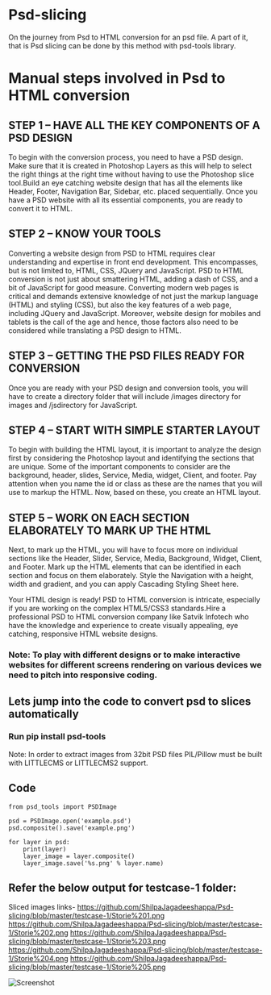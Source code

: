 # Psd-slicing
On the journey from Psd to HTML conversion for an psd file. A part of it, that is Psd slicing can be done by this method with psd-tools library.
# Manual steps involved in Psd to HTML conversion
## STEP 1 – HAVE ALL THE KEY COMPONENTS OF A PSD DESIGN
To begin with the conversion process, you need to have a PSD design. Make sure that it is created in Photoshop Layers as this will help to select the right things at the right time without having to use the Photoshop slice tool.Build an eye catching website design that has all the elements like Header, Footer, Navigation Bar, Sidebar, etc. placed sequentially. Once you have a PSD website with all its essential components, you are ready to convert it to HTML.

## STEP 2 – KNOW YOUR TOOLS
Converting a website design from PSD to HTML requires clear understanding and expertise in front end development. This encompasses, but is not limited to, HTML, CSS, JQuery and JavaScript. PSD to HTML conversion is not just about smattering HTML, adding a dash of CSS, and a bit of JavaScript for good measure. Converting modern web pages is critical and demands extensive knowledge of not just the markup language (HTML) and styling (CSS), but also the key features of a web page, including JQuery and JavaScript. Moreover, website design for mobiles and tablets is the call of the age and hence, those factors also need to be considered while translating a PSD design to HTML.

## STEP 3 – GETTING THE PSD FILES READY FOR CONVERSION
Once you are ready with your PSD design and conversion tools, you will have to create a directory folder that will include /images directory for images and /jsdirectory for JavaScript.

## STEP 4 – START WITH SIMPLE STARTER LAYOUT
To begin with building the HTML layout, it is important to analyze the design first by considering the Photoshop layout and identifying the sections that are unique. Some of the important components to consider are the background, header, slides, Service, Media, widget, Client, and footer. Pay attention when you name the id or class as these are the names that you will use to markup the HTML. Now, based on these, you create an HTML layout.

## STEP 5 – WORK ON EACH SECTION ELABORATELY TO MARK UP THE HTML
Next, to mark up the HTML, you will have to focus more on individual sections like the Header, Slider, Service, Media, Background, Widget, Client, and Footer. Mark up the HTML elements that can be identified in each section and focus on them elaborately. Style the Navigation with a height, width and gradient, and you can apply Cascading Styling Sheet here.

Your HTML design is ready! PSD to HTML conversion is intricate, especially if you are working on the complex HTML5/CSS3 standards.Hire a professional PSD to HTML conversion company like Satvik Infotech who have the knowledge and experience to create visually appealing, eye catching, responsive HTML website designs.

### Note: To play with different designs or to make interactive websites for different screens rendering on various devices we need to pitch into responsive coding.

## Lets jump into the code to convert psd to slices automatically

### Run pip install psd-tools

Note:
In order to extract images from 32bit PSD files PIL/Pillow must be built with LITTLECMS or LITTLECMS2 support.

## Code
```
from psd_tools import PSDImage

psd = PSDImage.open('example.psd')
psd.composite().save('example.png')

for layer in psd:
    print(layer)
    layer_image = layer.composite()
    layer_image.save('%s.png' % layer.name)
  ```
  
## Refer the below output for testcase-1 folder:
Sliced images links-
https://github.com/ShilpaJagadeeshappa/Psd-slicing/blob/master/testcase-1/Storie%201.png
https://github.com/ShilpaJagadeeshappa/Psd-slicing/blob/master/testcase-1/Storie%202.png
https://github.com/ShilpaJagadeeshappa/Psd-slicing/blob/master/testcase-1/Storie%203.png
https://github.com/ShilpaJagadeeshappa/Psd-slicing/blob/master/testcase-1/Storie%204.png
https://github.com/ShilpaJagadeeshappa/Psd-slicing/blob/master/testcase-1/Storie%205.png
  
 ![Screenshot](https://raw.githubusercontent.com/ShilpaJagadeeshappa/Psd-slicing/master/testcase-1/screenshot.png)



